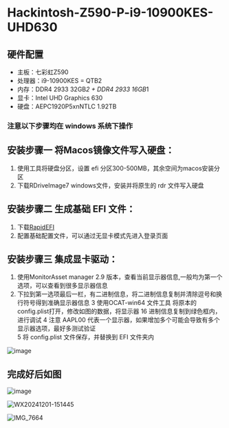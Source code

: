 # Hackintosh-Z590-P-i9-10900KES-UHD630

## 硬件配置

- 主板：七彩虹Z590
- 处理器：i9-10900KES = QTB2
- 内存：DDR4 2933 32GB*2 + DDR4 2933 16GB*1
- 显卡：Intel UHD Graphics 630
- 硬盘：AEPC1920P5xnNTLC 1.92TB

### 注意以下步骤均在 windows 系统下操作
## 安装步骤一 将Macos镜像文件写入硬盘：

1. 使用工具将硬盘分区，设置 efi 分区300-500MB，其余空间为macos安装分区
2. 下载RDriveImage7 windows文件，安装并将原生的 rdr 文件写入硬盘

## 安装步骤二 生成基础 EFI 文件：

1. 下载[RapidEFI](https://github.com/JeoJay127/RapidEFI-Tool/releases)
2. 配置基础配置文件，可以通过无显卡模式先进入登录页面

## 安装步骤三 集成显卡驱动：
1. 使用MonitorAsset manager 2.9 版本，查看当前显示器信息,一般均为第一个选项，可以查看到很多显示器信息
2. 下拉到第一选项最后一栏，有二进制信息，将二进制信息复制并清除逗号和换行符号得到准确显示器信息
3  使用OCAT-win64 文件工具 将原本的 config.plist打开，修改如图的数据，将显示器 16 进制信息复制到绿色框内，进行调试
4  注意 AAPL00 代表一个显示器，如果增加多个可能会导致有多个显示器选项，最好多测试验证  
5  将 config.plist 文件保存，并替换到 EFI 文件夹内

![image](https://raw.githubusercontent.com/ChinaArJun/Hackintosh-Z590-P-i9-10900KES-UHD630/refs/heads/main/screenshot/image2.png)


## 完成好后如图
![image](https://raw.githubusercontent.com/ChinaArJun/Hackintosh-Z590-P-i9-10900KES-UHD630/refs/heads/main/screenshot/image0.png)

![WX20241201-151445](https://raw.githubusercontent.com/ChinaArJun/Hackintosh-Z590-P-i9-10900KES-UHD630/refs/heads/main/screenshot/WX20241201-151445.png)

![IMG_7664](https://raw.githubusercontent.com/ChinaArJun/Hackintosh-Z590-P-i9-10900KES-UHD630/refs/heads/main/screenshot/IMG_7664.jpg)
